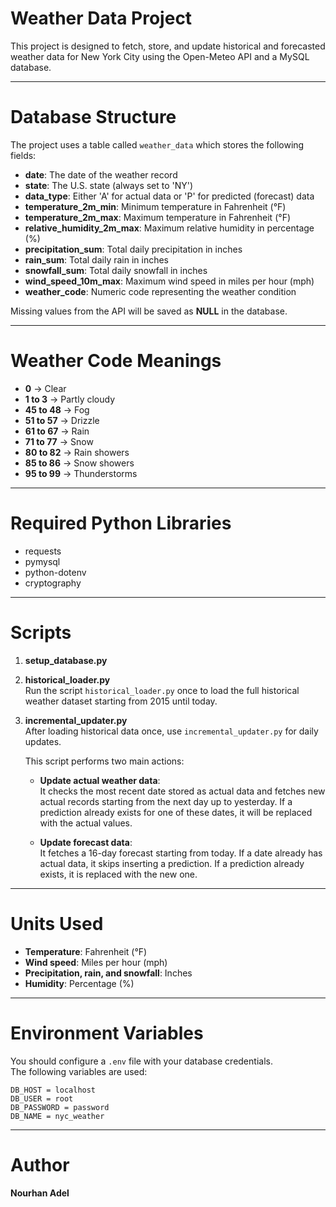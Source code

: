 # Weather Data Project

This project is designed to fetch, store, and update historical and forecasted weather data for New York City using the Open-Meteo API and a MySQL database.

---

# Database Structure

The project uses a table called `weather_data` which stores the following fields:

- **date**: The date of the weather record  
- **state**: The U.S. state (always set to 'NY')  
- **data_type**: Either 'A' for actual data or 'P' for predicted (forecast) data  
- **temperature_2m_min**: Minimum temperature in Fahrenheit (°F)  
- **temperature_2m_max**: Maximum temperature in Fahrenheit (°F)  
- **relative_humidity_2m_max**: Maximum relative humidity in percentage (%)  
- **precipitation_sum**: Total daily precipitation in inches  
- **rain_sum**: Total daily rain in inches  
- **snowfall_sum**: Total daily snowfall in inches  
- **wind_speed_10m_max**: Maximum wind speed in miles per hour (mph)  
- **weather_code**: Numeric code representing the weather condition  

Missing values from the API will be saved as **NULL** in the database.

---

# Weather Code Meanings

- **0** → Clear  
- **1 to 3** → Partly cloudy  
- **45 to 48** → Fog  
- **51 to 57** → Drizzle  
- **61 to 67** → Rain  
- **71 to 77** → Snow  
- **80 to 82** → Rain showers  
- **85 to 86** → Snow showers  
- **95 to 99** → Thunderstorms  

---

# Required Python Libraries

- requests  
- pymysql  
- python-dotenv  
- cryptography  

---

# Scripts

1. **setup_database.py**  

2. **historical_loader.py**  
   Run the script `historical_loader.py` once to load the full historical weather dataset starting from 2015 until today.  

3. **incremental_updater.py**  
   After loading historical data once, use `incremental_updater.py` for daily updates.  

   This script performs two main actions:

   - **Update actual weather data**:  
     It checks the most recent date stored as actual data and fetches new actual records starting from the next day up to yesterday. If a prediction already exists for one of these dates, it will be replaced with the actual values.  

   - **Update forecast data**:  
     It fetches a 16-day forecast starting from today. If a date already has actual data, it skips inserting a prediction. If a prediction already exists, it is replaced with the new one.  

---

# Units Used

- **Temperature**: Fahrenheit (°F)  
- **Wind speed**: Miles per hour (mph)  
- **Precipitation, rain, and snowfall**: Inches  
- **Humidity**: Percentage (%)  

---

# Environment Variables

You should configure a `.env` file with your database credentials.  
The following variables are used:

```
DB_HOST = localhost
DB_USER = root
DB_PASSWORD = password
DB_NAME = nyc_weather
```

---

# Author

**Nourhan Adel**
